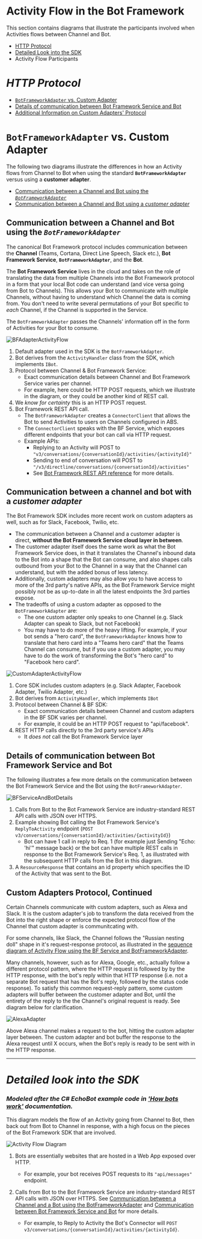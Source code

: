 # Activity Flow in the Bot Framework

This section contains diagrams that illustrate the participants involved when Activities flows between Channel and Bot.

- [HTTP Protocol](#http-protocol)
- [Detailed Look into the SDK](#detailed-look-into-the-sdk)
- Activity Flow Participants

# *HTTP Protocol*
- [`BotFrameworkAdapter` vs. Custom Adapter](#botframeworkadapter-vs-custom-adapter)
- [Details of communication between Bot Framework Service and Bot](#details-of-communication-between-Bot-Framework-Service-and-Bot)
- [Additional Information on Custom Adapters' Protocol]()

# `BotFrameworkAdapter` vs. Custom Adapter

The following two diagrams illustrate the differences in how an Activity flows from Channel to Bot when using the standard **`BotFrameworkAdapter`** versus using a **customer adapter**.

-  [Communication between a Channel and Bot using the *`BotFrameworkAdapter`*](#communication-between-a-channel-and-bot-using-the-botframeworkadapter)
-  [Communication between a Channel and Bot using a *customer adapter*](#communication-between-a-channel-and-bot-with-a-customer-adapter)

## **Communication between a Channel and Bot using the *`BotFrameworkAdapter`***
The canonical Bot Framework protocol includes communication between the **Channel** (Teams, Cortana, Direct Line Speech, Slack etc.), **Bot Framework Service**, **`BotFrameworkAdapter`**, and the **Bot**.

The **Bot Framework Service** lives in the cloud and takes on the role of translating the data from multiple Channels into the Bot Framework protocol in a form that your local Bot code can understand (and vice versa going from Bot to Channels). This allows your Bot to communicate with multiple Channels, without having to understand which Channel the data is coming from. You don't need to write several permutations of your Bot specific to *each* Channel, if the Channel is supported in the Service.

The `BotFrameworkAdapter` passes the Channels' information off in the form of Activities for your Bot to consume.

![BFAdapterActivityFlow](./BotFrameworkAdapterFlow/BFAdapterActivityFlow.svg "Activity Flow with BotFrameworkAdapter")

1. Default adapter used in the SDK is the `BotFrameworkAdapter`.
2. Bot derives from the `ActivityHandler` class from the SDK, which implements `IBot`.
3. Protocol between Channel & Bot Framework Service:
    * Exact communication details between Channel and Bot Framework Service varies per channel.
    * For example, here could be HTTP POST requests, which we illustrate in the diagram, or they could be another kind of REST call.
4. We *know for certainty* this is an HTTP POST request. 
5. Bot Framework REST API call.
    * The `BotFrameworkAdapter` creates a `ConnectorClient` that allows the Bot to send Activities to users on Channels configured in ABS.
    * The `ConnectorClient` speaks with the BF Service, which exposes different endpoints that your bot can call via HTTP request. 
    * Example APIs:
        * Replying to an Activity will POST to `"v3/conversations/{conversationId}/activities/{activityId}"`
        * Sending to end of conversation will POST to `"/v3/directline/conversations/{conversationId}/activities"`
        * See [Bot Framework REST API reference](https://docs.microsoft.com/en-us/azure/bot-service/rest-api/bot-framework-rest-connector-api-reference?view=azure-bot-service-4.0) for more details.

## **Communication between a channel and bot with a *customer adapter***
The Bot Framework SDK includes more recent work on custom adapters as well, such as for Slack, Facebook, Twilio, etc. 
* The communication between a Channel and a customer adapter is direct, **without the Bot Framework Service cloud layer in between**. 
* The customer adapter itself does the same work as what the Bot Framework Service does, in that it translates the Channel's inbound data to the Bot into a shape that the Bot can consume, and also shapes calls outbound from your Bot to the Channel in a way that the Channel can understand, but with the added bonus of less latency.
* Additionally, custom adapters may also allow you to have access to more of the 3rd party's native APIs, as the Bot Framework Service might possibly not be as up-to-date in all the latest endpoints the 3rd parties expose.
* The tradeoffs of using a custom adapter as opposed to the `BotFrameworkAdapter` are:
    * The one custom adapter only speaks to one Channel (e.g. Slack Adapter can speak to Slack, but not Facebook)
    * You may have to do more of the heavy lifting. For example, if your bot sends a "hero card", the `BotFrameworkAdapter` knows how to translate that hero card into a "Teams hero card" that the Teams Channel can consume, but if you use a custom adapter, you may have to do the work of transforming the Bot's "hero card" to "Facebook hero card".

![CustomAdapterActivityFlow](./CustomAdapterFlow/CustomAdapterActivityFlow.svg "Activity Flow with Custom Adapter")

1. Core SDK includes custom adapters (e.g. Slack Adapter, Facebook Adapter, Twilio Adapter, etc.)
2. Bot derives from `ActivityHandler`, which implements `IBot`
3. Protocol between Channel & BF SDK:
    * Exact communication details between Channel and custom adapters in the BF SDK varies per channel.
    * For example, it could be an HTTP POST request to "api/facebook".
4. REST HTTP calls directly to the 3rd party service's APIs
    * It *does not* call the Bot Framework Service layer

## Details of communication between Bot Framework Service and Bot
The following illustrates a few more details on the communication between the Bot Framework Service and the Bot using the `BotFrameworkAdapter`.

![BFServiceAndBotDetails](./BFServiceAndBotDetails/BFServiceAndBotDetails.svg "BF Service and Bot Details")

1. Calls from Bot to the Bot Framework Service are industry-standard REST API calls with JSON over HTTPS.
2. Example showing Bot calling the Bot Framework Service's `ReplyToActivity` endpoint (`POST v3/conversations/{conversationId}/activities/{activityId}`)
    * Bot can have 1 call in reply to Req. 1 (for example just Sending "Echo: 'hi'" message back) or the bot can have multiple REST calls in response to the Bot Framework Service's Req. 1, as illustrated with the subsequent HTTP calls from the Bot in this diagram.
3. A `ResourceResponse` that contains an id property which specifies the ID of the Activity that was sent to the Bot.


## Custom Adapters Protocol, Continued

Certain Channels communicate with custom adapters, such as Alexa and Slack. It is the custom adapter's job to transform the data received from the Bot into the right shape or enforce the expected protocol flow of the Channel that custom adapter is communitcating with.

For some channels, like Slack, the Channel follows the "Russian nesting doll" shape in it's request-response protocol, as illustrated in the [sequence diagram of Activity Flow using the BF Service and BotFrameworkAdapter](#communication-between-a-channel-and-bot-using-the-botframeworkadapter).

Many channels, however, such as for Alexa, Google, etc., actually follow a different protocol pattern, where the HTTP request is followed by by the HTTP response, with the bot's reply within that HTTP response (i.e. not a separate Bot request that has the Bot's reply, followed by the status code response). To satisfy this common request-reply pattern, some custom adapters will buffer between the customer adapter and Bot, until the entirety of the reply to the the Channel's original request is ready. See diagram below for clarification.

![AlexaAdapter](./CustomAdapterFlow/BufferingWithCustomAdapter.svg)

Above Alexa channel makes a request to the bot, hitting the custom adapter layer between. The custom adapter and bot buffer the response to the Alexa reuqest until X occurs, when the Bot's reply is ready to be sent with in the HTTP response.

___

# *Detailed look into the SDK*

### *Modeled after the C# EchoBot example code in ['How bots work'](https://docs.microsoft.com/en-us/azure/bot-service/bot-builder-basics?view=azure-bot-service-4.0&tabs=csharp#bot-logic) documentation.*

This diagram models the flow of an Activity going from Channel to Bot, then back out from Bot to Channel in response, with a high focus on the pieces of the Bot Framework SDK that are involved.

![Activity Flow Diagram](./DetailedSdkFlow/DetailedSdkFlow.svg "Generalized Activity Flow")

1. Bots are essentially websites that are hosted in a Web App exposed over HTTP.
    - For example, your bot receives POST requests to its `"api/messages"` endpoint.

2. Calls from Bot to the Bot Framework Service are industry-standard REST API calls with JSON over HTTPS. See [Communication between a Channel and a Bot using the BotFrameworkAdapter](https://github.com/Zerryth/Mermaid/tree/master/MarkdownFiles/ActivityFlow#communication-between-a-channel-and-a-bot-thats-using-botframeworkadapter) and [Communication between Bot Framework Service and Bot](https://github.com/Zerryth/Mermaid/tree/master/MarkdownFiles/ActivityFlow#details-of-communication-between-bot-framework-service-and-bot) for more details.
    - For example, to Reply to Activity the Bot's Connector will `POST v3/conversations/{conversationId}/activities/{activityId}`.